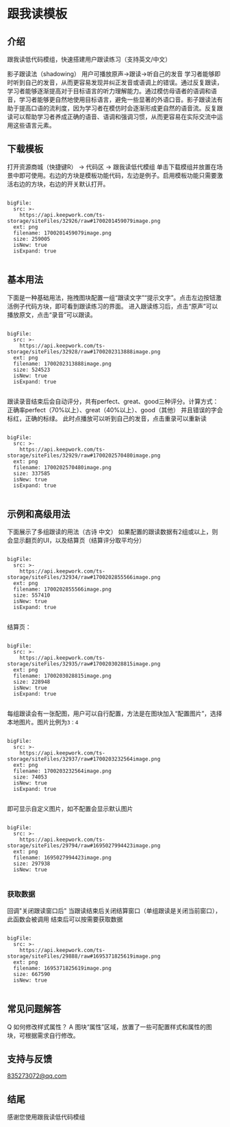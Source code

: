 # 跟我读模板

## 介绍

跟我读低代码模组，快速搭建用户跟读练习（支持英文/中文）

影子跟读法（shadowing）
用户可播放原声->跟读->听自己的发音
学习者能够即时听到自己的发音，从而更容易发现并纠正发音或语调上的错误。通过反复跟读，学习者能够逐渐提高对于目标语言的听力理解能力。通过模仿母语者的语调和语音，学习者能够更自然地使用目标语言，避免一些显著的外语口音。影子跟读法有助于提高口语的流利度，因为学习者在模仿时会逐渐形成更自然的语音流。反复跟读可以帮助学习者养成正确的语音、语调和强调习惯，从而更容易在实际交流中运用这些语言元素。

## 下载模板
打开资源商城（快捷键R） -> 代码区 -> 跟我读低代模组
单击下载模组并放置在场景中即可使用。右边的方块是模板功能代码，左边是例子。启用模板功能只需要激活右边的方块，右边的开关默认打开。

```@BigFile

bigFile:
  src: >-
    https://api.keepwork.com/ts-storage/siteFiles/32926/raw#1700201459079image.png
  ext: png
  filename: 1700201459079image.png
  size: 259005
  isNew: true
  isExpand: true
          
```


## 基本用法
下面是一种基础用法，拖拽图块配置一组“跟读文字”“提示文字”。点击左边按钮激活例子代码方块，即可看到跟读练习的界面。
进入跟读练习后，点击“原声”可以播放原文，点击“录音”可以跟读。
```@BigFile

bigFile:
  src: >-
    https://api.keepwork.com/ts-storage/siteFiles/32928/raw#1700202313888image.png
  ext: png
  filename: 1700202313888image.png
  size: 524523
  isNew: true
  isExpand: true
          
```

跟读录音结束后会自动评分，共有perfect、great、good三种评分。计算方式：正确率perfect（70%以上）、great（40%以上）、good（其他）
并且错误的字会标红，正确的标绿。
此时点播放可以听到自己的发音，点击重录可以重新读
 
```@BigFile

bigFile:
  src: >-
    https://api.keepwork.com/ts-storage/siteFiles/32929/raw#1700202570480image.png
  ext: png
  filename: 1700202570480image.png
  size: 337585
  isNew: true
  isExpand: true
          
```


 

## 示例和高级用法
下面展示了多组跟读的用法（古诗 中文）
如果配置的跟读数据有2组或以上，则会显示翻页的UI，以及结算页（结算评分取平均分）
 
```@BigFile

bigFile:
  src: >-
    https://api.keepwork.com/ts-storage/siteFiles/32934/raw#1700202855566image.png
  ext: png
  filename: 1700202855566image.png
  size: 557410
  isNew: true
  isExpand: true
          
```

结算页：
```@BigFile

bigFile:
  src: >-
    https://api.keepwork.com/ts-storage/siteFiles/32935/raw#1700203028815image.png
  ext: png
  filename: 1700203028815image.png
  size: 228948
  isNew: true
  isExpand: true
          
```


每组跟读会有一张配图，用户可以自行配置，方法是在图块加入“配置图片”，选择本地图片。图片比例为`3：4`
```@BigFile

bigFile:
  src: >-
    https://api.keepwork.com/ts-storage/siteFiles/32937/raw#1700203232564image.png
  ext: png
  filename: 1700203232564image.png
  size: 74053
  isNew: true
  isExpand: true
          
```


即可显示自定义图片，如不配置会显示默认图片
```@BigFile

bigFile:
  src: >-
    https://api.keepwork.com/ts-storage/siteFiles/29794/raw#1695027994423image.png
  ext: png
  filename: 1695027994423image.png
  size: 297938
  isNew: true
          
```

### 获取数据
回调"关闭跟读窗口后" 当跟读结束后关闭结算窗口（单组跟读是关闭当前窗口），此函数会被调用
结束后可以按需要获取数据
 
```@BigFile

bigFile:
  src: >-
    https://api.keepwork.com/ts-storage/siteFiles/29888/raw#1695371825619image.png
  ext: png
  filename: 1695371825619image.png
  size: 667590
  isNew: true
          
```

## 常见问题解答

Q 如何修改样式属性？
A 图块“属性”区域，放置了一些可配置样式和属性的图块，可根据需求自行修改。

## 支持与反馈
835273072@qq.com


## 结尾
感谢您使用跟我读低代码模组